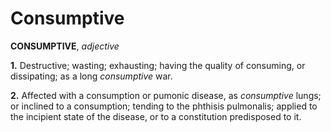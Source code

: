 # Consumptive

**CONSUMPTIVE**, _adjective_

**1.** Destructive; wasting; exhausting; having the quality of consuming, or dissipating; as a long _consumptive_ war.

**2.** Affected with a consumption or pumonic disease, as _consumptive_ lungs; or inclined to a consumption; tending to the phthisis pulmonalis; applied to the incipient state of the disease, or to a constitution predisposed to it.